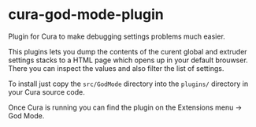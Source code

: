 # cura-god-mode-plugin
Plugin for Cura to make debugging settings problems much easier.

This plugins lets you dump the contents of the curent global and extruder settings stacks to a HTML page which opens up in your default brouwser. There you can inspect the values and also filter the list of settings.

To install just copy the `src/GodMode` directory into the `plugins/` directory in your Cura source code.

Once Cura is running you can find the plugin on the Extensions menu -> God Mode.
